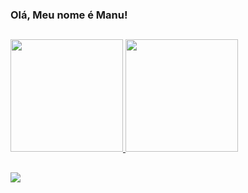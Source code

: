### Olá, Meu nome é Manu!
##
<div>
  <a href="https://github.com/manuellamonteiro">
  <img height="180em" src="https://github-readme-stats.vercel.app/api?username=manuellamonteiro&show_icons=true&theme=radical&include_all_commits=true&count_private=true"/>
  <img height="180em" text aling "right" src="https://github-readme-stats.vercel.app/api/top-langs/?username=manuellamonteiro&layout=compact&langs_count=7&theme=radical"/>
</div>
  
  ##
  
<div>
  <a href= "https://www.linkedin.com/in/manuella-monteiro-6b2b18203/">
  <img src = "https://img.shields.io/badge/LinkedIn-0077B5?style=for-the-badge&logo=linkedin&logoColohite"

 </div>
